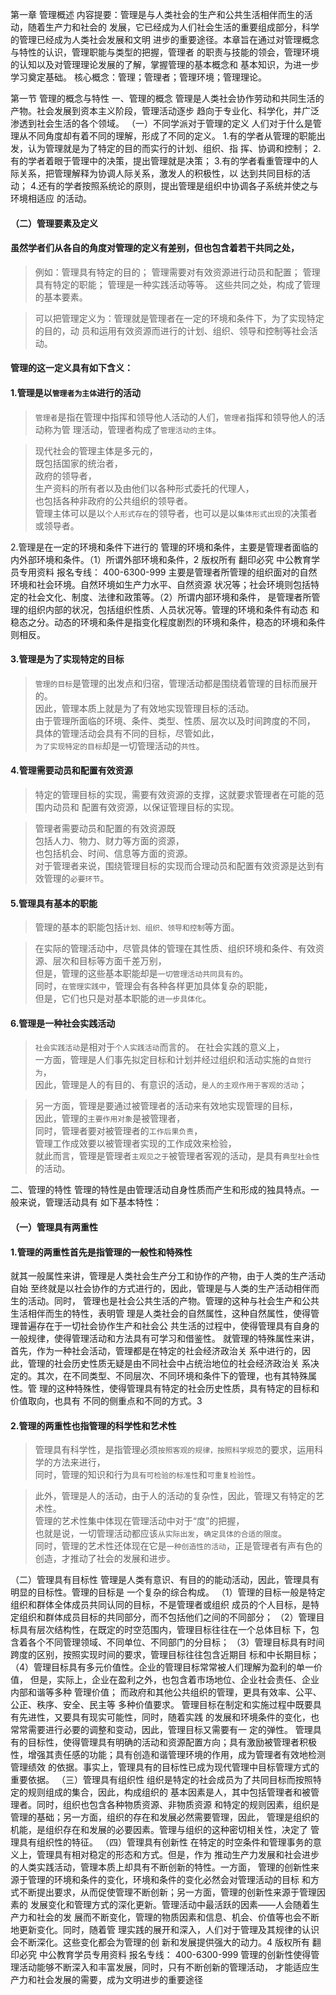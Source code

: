 第一章 管理概述
内容提要：管理是与人类社会的生产和公共生活相伴而生的活动，随着生产力和社会的
发展，它已经成为人们社会生活的重要组成部分，科学的管理已经成为人类社会发展和文明
进步的重要途径。本章旨在通过对管理概念与特性的认识，管理职能与类型的把握，管理者
的职责与技能的领会，管理环境的认知以及对管理理论发展的了解，掌握管理的基本概念和
基本知识，为进一步学习奠定基础。
核心概念：管理；管理者；管理环境；管理理论。


第一节 管理的概念与特性
一、管理的概念
管理是人类社会协作劳动和共同生活的产物。社会发展到资本主义阶段，管理活动逐步
趋向于专业化、科学化，并广泛渗透到社会生活的各个领域。
（一）不同学派对于管理的定义
人们对于什么是管理从不同角度却有着不同的理解，形成了不同的定义。
1.有的学者从管理的职能出发，认为管理就是为了特定的目的而实行的计划、组织、指
挥、协调和控制；
2.有的学者着眼于管理中的决策，提出管理就是决策；
3.有的学者看重管理中的人际关系，把管理解释为协调人际关系，激发人的积极性，以
达到共同目标的活动；
4.还有的学者按照系统论的原则，提出管理是组织中协调各子系统并使之与环境相适应
的活动。

#### （二）管理要素及定义
#### 虽然学者们从各自的角度对管理的定义有差别，但也包含着若干共同之处，
>   例如：管理具有特定的目的；
    管理需要对有效资源进行动员和配置；
    管理具有特定的职能；
    管理是一种实践活动等等。
    这些共同之处，构成了管理的基本要素。

>   可以把管理定义为：管理就是管理者在一定的环境和条件下，为了实现特定的目的，动
员和运用有效资源而进行的计划、组织、领导和控制等社会活动。

#### 管理的这一定义具有如下含义：
#### 1.管理是以`管理者为主体`进行的活动
>   `管理者`是指在管理中指挥和领导他人活动的人们，`管理者`指挥和领导他人的活动称为管
理活动，管理者构成了`管理活动的主体`。

>   现代社会的管理主体是多元的，      
既包括国家的统治者，      
政府的领导者，      
生产资料的所有者以及由他们以各种形式委托的代理人，      
也包括各种非政府的公共组织的领导者。      
管理主体可以是以`个人形式存在`的领导者，也可以是以`集体形式出现`的决策者或领导者。    

2.管理是在一定的环境和条件下进行的
管理的环境和条件，主要是管理者面临的内外部环境和条件。（1）所谓外部环境和条件，2
版权所有 翻印必究
中公教育学员专用资料 报名专线： 400-6300-999
主要是管理者所管理的组织面对的自然环境和社会环境。自然环境如生产力水平、自然资源
状况等；社会环境则包括特定的社会文化、制度、法律和政策等。（2）所谓内部环境和条件，
是管理者所管理的组织内部的状况，包括组织性质、人员状况等。管理的环境和条件有动态
和稳态之分。动态的环境和条件是指变化程度剧烈的环境和条件，稳态的环境和条件则相反。


#### 3.管理是为了实现特定的目标
>   `管理的目标`是管理的出发点和归宿，管理活动都是围绕着管理的目标而展开的。   
因此，管理本质上就是为了有效地实现管理目标的活动。   
由于管理所面临的环境、条件、类型、性质、层次以及时间跨度的不同，   
具体的管理活动会具有不同的目标，尽管如此，   
`为了实现特定的目标`却是一切管理活动的`共性`。   

#### 4.管理需要动员和配置有效资源
>   特定的管理目标的实现，需要有效资源的支撑，这就要求管理者在可能的范围内动员和
配置有效资源，以保证管理目标的实现。    
    
>   管理者需要动员和配置的有效资源既    
包括人力、物力、财力等方面的资源，    
也包括机会、时间、信息等方面的资源。    
对于管理者来说，围绕管理目标的实现而合理动员和配置有效资源是达到有效管理的`必要环节`。    


#### 5.管理具有基本的职能
>   管理的基本的职能包括`计划、组织、领导和控制`等方面。

>   在实际的管理活动中，尽管具体的管理在其性质、组织环境和条件、有效资源、层次和目标等方面千差万别，   
但是，管理的这些基本职能却是`一切管理活动共同具有的`。   
同时，`在管理实践中`，管理会有各种各样更加具体复杂的职能，   
但是，它们也只是对基本职能的`进一步具体化`。   

#### 6.管理是一种社会实践活动
>   `社会实践活动`是相对于`个人实践活动`而言的。
在社会实践的意义上，      
一方面，管理是人们事先拟定目标和计划并经过组织和活动实施的`自觉行为`，    
因此，管理是人的有目的、有意识的活动，`是人的主观作用于客观的活动`；  

>   另一方面，管理是要通过被管理者的活动来有效地实现管理的目标，     
因此，管理的`主要作用对象`是被管理者，     
同时，管理者要对被管理者的`工作后果负责`，     
管理工作成效要以被管理者实现的工作成效来检验，     
就此而言，管理是管理者`主观见之于`被管理者客观的活动，是具有`典型社会性`的活动。     


二、管理的特性
管理的特性是由管理活动自身性质而产生和形成的独具特点。一般来说，管理活动具有
如下基本特性：
#### （一）管理具有两重性
#### 1.管理的两重性首先是指管理的一般性和特殊性
就其一般属性来讲，管理是人类社会生产分工和协作的产物，由于人类的生产活动自始
至终就是以社会协作的方式进行的，因此，管理是与人类的生产活动相伴而生的活动。同时，
管理也是社会公共生活的产物。管理的这种与社会生产和公共生活相伴而生的特性，表明管
理是人类社会的自然属性，这种自然属性，使得管理普遍存在于一切社会协作生产和社会公
共生活的过程中，使得管理具有自身的一般规律，使得管理活动和方法具有可学习和借鉴性。
就管理的特殊属性来讲，首先，作为一种社会活动，管理都是在特定的社会经济政治关
系中进行的，因此，管理的社会历史性质无疑是由不同社会中占统治地位的社会经济政治关
系决定的。其次，在不同类型、不同层次、不同环境和条件下的管理，也有其特殊属性。管
理的这种特殊性，使得管理具有特定的社会历史性质，具有特定的目标和价值取向，也具有
不同的侧重点和不同的方式。3


#### 2.管理的两重性也指管理的科学性和艺术性
>   管理具有科学性，是指管理必须`按照客观的规律，按照科学规范`的要求，运用科学的方法来进行，   
同时，管理的知识和行为`具有可检验的标准性`和`可重复检验性`。   

>   此外，管理是人的活动，由于人的活动的复杂性，因此，管理又有特定的艺术性。    
管理的艺术性集中体现在管理活动中对于“度”的把握，    
也就是说，一切管理活动都应该`从实际出发`，`确定具体的合适的限度`。    
同时，管理的艺术性还体现在它是`一种创造性的活动`，正是管理者有声有色的创造，才推动了社会的发展和进步。    

（二）管理具有目标性
管理是人类有意识、有目的的能动活动，因此，管理具有明显的目标性。管理的目标是
一个复杂的综合构成。
（1）管理的目标一般是特定组织和群体全体成员共同认同的目标，不是管理者或组织
成员的个人目标，是特定组织和群体成员目标的共同部分，而不包括他们之间的不同部分；
（2）管理目标具有层次结构性，在既定的时空范围内，管理目标往往在一个总体目标
下，包含着各个不同管理领域、不同单位、不同部门的分目标；
（3）管理目标具有时间跨度的区别，按照实现时间的要求，管理目标往往包含近期目
标和中长期目标；
（4）管理目标具有多元价值性。企业的管理目标常常被人们理解为盈利的单一价值，
但是，实际上，企业在盈利之外，也包含着市场地位、企业社会责任、企业内部和谐等多种
管理价值； 而政府和其他公共组织的管理，更具有效率、公平、公正、秩序、安全、民主等
多种价值要求。
管理目标在制定和实施过程中既要具有先进性，又要具有现实可能性，同时，随着实践
的发展和环境条件的变化，也常常需要进行必要的调整和变动，因此，管理目标又需要有一
定的弹性。
管理具有的目标性，使得管理具有明确的活动和资源配置方向；具有激励被管理者积极
性，增强其责任感的功能；具有创造和谐管理环境的作用，成为管理者有效地检测管理绩效
的依据。事实上，管理具有的目标性已成为现代管理中目标管理方式的重要依据。
（三）管理具有组织性
组织是特定的社会成员为了共同目标而按照特定的规则组成的集合，因此，构成组织的
基本因素是人，其中包括管理者和被管理者。同时，组织也包含各种物质资源、非物质资源
和特定的规则因素，组织是管理的基础；另一方面，组织的存在和发展必然需要管理，因此，
管理是组织的机能，是组织存在和发展的必要因素。管理与组织的这种密切相关性，决定了
管理具有组织性的特征。
（四）管理具有创新性
在特定的时空条件和管理事务的意义上，管理具有相对稳定的形态和方式。但是，作为
推动生产力发展和社会进步的人类实践活动，管理本质上却具有不断创新的特性。一方面，
管理的创新性来源于管理的环境和条件的变化，环境和条件的变化必然会对管理活动的目标
和方式不断提出要求，从而促使管理不断创新；另一方面，管理的创新性来源于管理因素的
发展变化和管理方式的深化更新。管理活动中最活跃的因素——人会随着生产力和社会的发
展而不断变化，管理的物质因素和信息、机会、价值等也会不断地更新变化。同时，随着管
理实践的展开和深入，人们对于管理及其规律的认识会不断深化。这些变化都会为管理的创
新和发展提供强大的动力。4
版权所有 翻印必究
中公教育学员专用资料 报名专线： 400-6300-999
管理的创新性使得管理活动能够不断深入和丰富发展，同时，只有不断创新的管理活动，
才能适应生产力和社会发展的需要，成为文明进步的重要途径